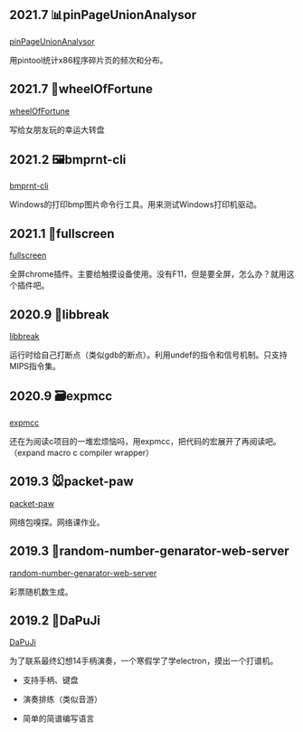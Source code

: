 ## 2021.7 📊pinPageUnionAnalysor

[pinPageUnionAnalysor](https://github.com/xieby1/pinPageUnionAnalysor)

用pintool统计x86程序碎片页的频次和分布。

## 2021.7 🎡wheelOfFortune

[wheelOfFortune](https://github.com/xieby1/wheelOfFortune)

写给女朋友玩的幸运大转盘

## 2021.2 🖼bmprnt-cli

[bmprnt-cli](https://github.com/xieby1/bmprnt-cli)

Windows的打印bmp图片命令行工具。用来测试Windows打印机驱动。

## 2021.1 📱fullscreen

[fullscreen](https://github.com/xieby1/fullscreen)

全屏chrome插件。主要给触摸设备使用。没有F11，但是要全屏，怎么办？就用这个插件吧。

## 2020.9 🔴libbreak

[libbreak](https://github.com/xieby1/libbreak)

运行时给自己打断点（类似gdb的断点）。利用undef的指令和信号机制。只支持MIPS指令集。

## 2020.9 🗃expmcc

[expmcc](https://github.com/xieby1/expmcc)

还在为阅读c项目的一堆宏烦恼吗，用expmcc，把代码的宏展开了再阅读吧。（expand macro c compiler wrapper）

## 2019.3 🐭packet-paw

[packet-paw](https://github.com/xieby1/packet-paw)

网络包嗅探。网络课作业。

## 2019.3 🔢random-number-genarator-web-server

[random-number-genarator-web-server](https://github.com/xieby1/random-number-genarator-web-server)

彩票随机数生成。

## 2019.2 🎵DaPuJi

[DaPuJi](https://github.com/xieby1/DaPuJi)

为了联系最终幻想14手柄演奏，一个寒假学了学electron，摸出一个打谱机。

* 支持手柄、键盘

* 演奏排练（类似音游）

* 简单的简谱编写语言
